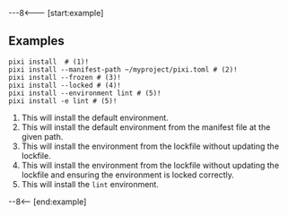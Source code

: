 ---8<--- [start:example]

## Examples

```shell
pixi install  # (1)!
pixi install --manifest-path ~/myproject/pixi.toml # (2)!
pixi install --frozen # (3)!
pixi install --locked # (4)!
pixi install --environment lint # (5)!
pixi install -e lint # (5)!
```

1. This will install the default environment.
2. This will install the default environment from the manifest file at the given path.
3. This will install the environment from the lockfile without updating the lockfile.
4. This will install the environment from the lockfile without updating the lockfile and ensuring the environment is locked correctly.
5. This will install the `lint` environment.

--8<-- [end:example]
